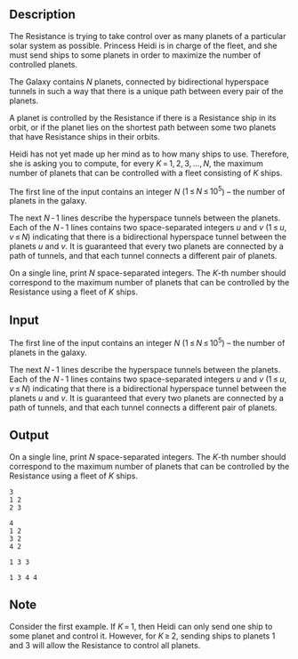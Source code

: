 ## Description

<div><p>The Resistance is trying to take control over as many planets of a particular solar system as possible. Princess Heidi is in charge of the fleet, and she must send ships to some planets in order to maximize the number of controlled planets.</p><p>The Galaxy contains <span class="tex-span"><i>N</i></span> planets, connected by bidirectional hyperspace tunnels in such a way that there is a unique path between every pair of the planets.</p><p>A planet is controlled by the Resistance if there is a Resistance ship in its orbit, or if the planet lies on the shortest path between some two planets that have Resistance ships in their orbits.</p><p>Heidi has not yet made up her mind as to how many ships to use. Therefore, she is asking you to compute, for every <span class="tex-span"><i>K</i> = 1, 2, 3, ..., <i>N</i></span>, the maximum number of planets that can be controlled with a fleet consisting of <span class="tex-span"><i>K</i></span> ships.</p></div><div class="input-specification"><p>The first line of the input contains an integer <span class="tex-span"><i>N</i></span> (<span class="tex-span">1 ≤ <i>N</i> ≤ 10<sup class="upper-index">5</sup></span>) – the number of planets in the galaxy.</p><p>The next <span class="tex-span"><i>N</i> - 1</span> lines describe the hyperspace tunnels between the planets. Each of the <span class="tex-span"><i>N</i> - 1</span> lines contains two space-separated integers <span class="tex-span"><i>u</i></span> and <span class="tex-span"><i>v</i></span> (<span class="tex-span">1 ≤ <i>u</i>, <i>v</i> ≤ <i>N</i></span>) indicating that there is a bidirectional hyperspace tunnel between the planets <span class="tex-span"><i>u</i></span> and <span class="tex-span"><i>v</i></span>. It is guaranteed that every two planets are connected by a path of tunnels, and that each tunnel connects a different pair of planets.</p></div><div class="output-specification"><p>On a single line, print <span class="tex-span"><i>N</i></span> space-separated integers. The <span class="tex-span"><i>K</i></span>-th number should correspond to the maximum number of planets that can be controlled by the Resistance using a fleet of <span class="tex-span"><i>K</i></span> ships.</p></div>

## Input

<p>The first line of the input contains an integer <span class="tex-span"><i>N</i></span> (<span class="tex-span">1 ≤ <i>N</i> ≤ 10<sup class="upper-index">5</sup></span>) – the number of planets in the galaxy.</p><p>The next <span class="tex-span"><i>N</i> - 1</span> lines describe the hyperspace tunnels between the planets. Each of the <span class="tex-span"><i>N</i> - 1</span> lines contains two space-separated integers <span class="tex-span"><i>u</i></span> and <span class="tex-span"><i>v</i></span> (<span class="tex-span">1 ≤ <i>u</i>, <i>v</i> ≤ <i>N</i></span>) indicating that there is a bidirectional hyperspace tunnel between the planets <span class="tex-span"><i>u</i></span> and <span class="tex-span"><i>v</i></span>. It is guaranteed that every two planets are connected by a path of tunnels, and that each tunnel connects a different pair of planets.</p>

## Output

<p>On a single line, print <span class="tex-span"><i>N</i></span> space-separated integers. The <span class="tex-span"><i>K</i></span>-th number should correspond to the maximum number of planets that can be controlled by the Resistance using a fleet of <span class="tex-span"><i>K</i></span> ships.</p>





```input1
3
1 2
2 3

```




```input2
4
1 2
3 2
4 2

```




```output1
1 3 3
```




```output2
1 3 4 4
```



## Note

<p>Consider the first example. If <span class="tex-span"><i>K</i> = 1</span>, then Heidi can only send one ship to some planet and control it. However, for <span class="tex-span"><i>K</i> ≥ 2</span>, sending ships to planets 1 and 3 will allow the Resistance to control all planets.</p>
